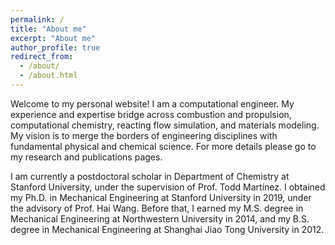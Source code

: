 ```yaml
---
permalink: /
title: "About me"
excerpt: "About me"
author_profile: true
redirect_from: 
  - /about/
  - /about.html
---
```

Welcome to my personal website! I am a computational engineer. My experience and expertise bridge across combustion and propulsion, computational chemistry, reacting flow simulation, and materials modeling. My vision is to merge the borders of engineering disciplines with fundamental physical and chemical science. For more details please go to my research and publications pages.

I am currently a postdoctoral scholar in Department of Chemistry at Stanford University, under the supervision of Prof. Todd Martínez. I obtained my Ph.D. in Mechanical Engineering at Stanford University in 2019, under the advisory of Prof. Hai Wang. Before that, I earned my M.S. degree in Mechanical Engineering at Northwestern University in 2014, and my B.S. degree in Mechanical Engineering at Shanghai Jiao Tong University in 2012.